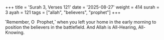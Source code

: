 +++
title = 'Surah 3, Verses 121'
date = '2025-08-27'
weight = 414
surah = 3
ayah = 121
tags = ["allah", "believers", "prophet"]
+++

˹Remember, O  Prophet,˺ when you left your home in the early morning to position the believers in the battlefield. And Allah is All-Hearing, All-Knowing.